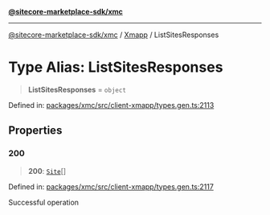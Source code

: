 [**@sitecore-marketplace-sdk/xmc**](../../../../README.md)

***

[@sitecore-marketplace-sdk/xmc](../../../../README.md) / [Xmapp](../README.md) / ListSitesResponses

# Type Alias: ListSitesResponses

> **ListSitesResponses** = `object`

Defined in: [packages/xmc/src/client-xmapp/types.gen.ts:2113](https://github.com/Sitecore/marketplace-sdk/blob/047115917e8843232ba2a4ba284b67585698b1c5/packages/xmc/src/client-xmapp/types.gen.ts#L2113)

## Properties

### 200

> **200**: [`Site`](Site.md)[]

Defined in: [packages/xmc/src/client-xmapp/types.gen.ts:2117](https://github.com/Sitecore/marketplace-sdk/blob/047115917e8843232ba2a4ba284b67585698b1c5/packages/xmc/src/client-xmapp/types.gen.ts#L2117)

Successful operation
